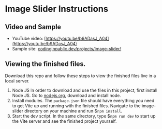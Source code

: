 # Image Slider Instructions

## Video and Sample
- YouTube video: [https://youtu.be/b9ADasJ_A04](https://youtu.be/b9ADasJ_A04)
- Sample site: [codinginpublic.dev/projects/image-slider/](codinginpublic.dev/projects/image-slider/)

## Viewing the finished files.
Download this repo and follow these steps to view the finished files live in a local server.

1. Node JS
In order to download and use the files in this project, first install Node JS. Go to [nodejs.org](nodejs.org), download and install node.
2. Install modules.
The `package.json` file should have everything you need to get Vite up and running with the finished files. Navigate to the image-slider directory on your machine and run $`npm install`. 
3. Start the dev script.
In the same directory, type $`npm run dev` to start up the Vite server and see the finished project yourself. 






